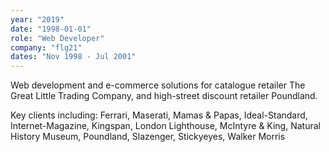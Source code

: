```yaml
---
year: "2019"
date: "1998-01-01"
role: "Web Developer"
company: "flg21"
dates: "Nov 1998 - Jul 2001"
---
```


Web development and e-commerce solutions for catalogue retailer The Great Little Trading Company, and high-street discount retailer Poundland.

Key clients including: Ferrari, Maserati, Mamas & Papas, Ideal-Standard, Internet-Magazine, Kingspan, London Lighthouse, McIntyre & King, Natural History Museum, Poundland, Slazenger, Stickyeyes, Walker Morris
